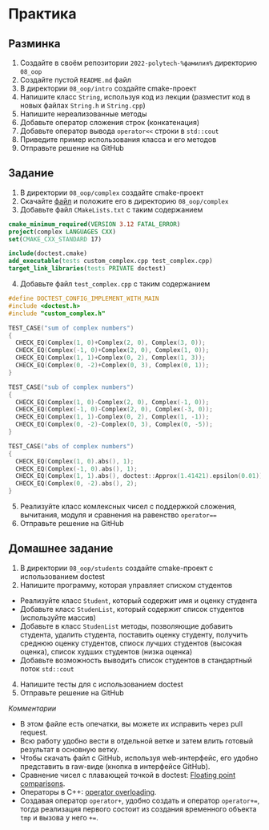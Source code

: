 # Практика

## Разминка

1. Создайте в своём репозитории `2022-polytech-%фамилия%` директорию `08_oop`
2. Cоздайте пустой `README.md` файл
3. В директории `08_oop/intro` создайте cmake-проект
4. Напишите класс `String`, используя код из лекции (разместит код в новых файлах `String.h` и `String.cpp`)
5. Напишите нереализованные методы
6. Добавьте оператор сложения строк (конкатенация)
7. Добавьте оператор вывода `operator<<` строки в `std::cout`
8. Приведите пример использования класса и его методов
9. Отправьте решение на GitHub


## Задание

1. В директории `08_oop/complex` создайте cmake-проект
2. Скачайте [файл](assets/doctest.cmake) и положите его в директорию `08_oop/complex`
3. Добавьте файл `CMakeLists.txt` с таким содержанием

```cmake
cmake_minimum_required(VERSION 3.12 FATAL_ERROR)
project(complex LANGUAGES CXX)
set(CMAKE_CXX_STANDARD 17)

include(doctest.cmake)
add_executable(tests custom_complex.cpp test_complex.cpp)
target_link_libraries(tests PRIVATE doctest)
```

4. Добавьте файл `test_complex.cpp` с таким содержанием
```cpp
#define DOCTEST_CONFIG_IMPLEMENT_WITH_MAIN
#include <doctest.h>
#include "custom_complex.h"

TEST_CASE("sum of complex numbers")
{
  CHECK_EQ(Complex(1, 0)+Complex(2, 0), Complex(3, 0));
  CHECK_EQ(Complex(-1, 0)+Complex(2, 0), Complex(1, 0));
  CHECK_EQ(Complex(1, 1)+Complex(0, 2), Complex(1, 3));
  CHECK_EQ(Complex(0, -2)+Complex(0, 3), Complex(0, 1));
}

TEST_CASE("sub of complex numbers")
{
  CHECK_EQ(Complex(1, 0)-Complex(2, 0), Complex(-1, 0));
  CHECK_EQ(Complex(-1, 0)-Complex(2, 0), Complex(-3, 0));
  CHECK_EQ(Complex(1, 1)-Complex(0, 2), Complex(1, -1));
  CHECK_EQ(Complex(0, -2)-Complex(0, 3), Complex(0, -5));
}

TEST_CASE("abs of complex numbers")
{
  CHECK_EQ(Complex(1, 0).abs(), 1);
  CHECK_EQ(Complex(-1, 0).abs(), 1);
  CHECK_EQ(Complex(1, 1).abs(), doctest::Approx(1.41421).epsilon(0.01));
  CHECK_EQ(Complex(0, -2).abs(), 2);
}

```
5. Реализуйте класс комлексных чисел с поддержкой сложения, вычитания, модуля и сравнения на равенство `operator==`
6. Отправьте решение на GitHub


## Домашнее задание

1. В директории `08_oop/students` создайте cmake-проект с использованием doctest
2. Напишите программу, которая управляет списком студентов
- Реализуйте класс `Student`, который содержит имя и оценку студента
- Добавьте класс `StudenList`, который содержит список студентов (используйте массив)
- Добавьте в класс `StudenList` методы, позволяющие добавить студента, удалить студента, поставить оценку студенту, получить среднюю оценку студентов, спиоск лучших студентов (высокая оценка), список худших студентов (низка оценка)
- Добавьте возможность выводить список студентов в стандартный поток `std::cout`
4. Напишите тесты для с использованием doctest 
5. Отправьте решение на GitHub

*Комментарии*
- В этом файле есть опечатки, вы можете их исправить через pull request.
- Всю работу удобно вести в отдельной ветке и затем влить готовый результат в основную ветку.
- Чтобы скачать файл с GitHub, используя web-интерфейс, его удобно представить в raw-виде (кнопка в интерфейсе GitHub).
- Сравнение чисел с плавающей точкой в doctest: [Floating point comparisons](https://github.com/doctest/doctest/blob/master/doc/markdown/assertions.md#floating-point-comparisons).
- Операторы в С++: [operator overloading](https://en.cppreference.com/w/cpp/language/operators).
- Создавая оператор `operator+`, удобно создать и оператор `operator+=`, тогда реализация первого состоит из создания временного объекта `tmp` и вызова у него `+=`.
